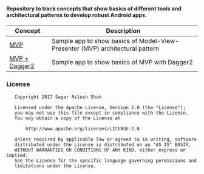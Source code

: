 #### Repository to track concepts that show basics of different tools and architectural patterns to develop robust Android apps.


Concept|Description
---|---
[MVP](https://github.com/sgzsh269/android-mvp-architecture)|Sample app to show basics of Model-View-Presenter (MVP) architectural pattern
[MVP + Dagger2](https://github.com/sgzsh269/android-mvp-with-dagger2)|Sample app to show basics of MVP with Dagger2

### License 
```
   Copyright 2017 Sagar Nilesh Shah

   Licensed under the Apache License, Version 2.0 (the "License");
   you may not use this file except in compliance with the License.
   You may obtain a copy of the License at

       http://www.apache.org/licenses/LICENSE-2.0

   Unless required by applicable law or agreed to in writing, software
   distributed under the License is distributed on an "AS IS" BASIS,
   WITHOUT WARRANTIES OR CONDITIONS OF ANY KIND, either express or implied.
   See the License for the specific language governing permissions and
   limitations under the License.
```

